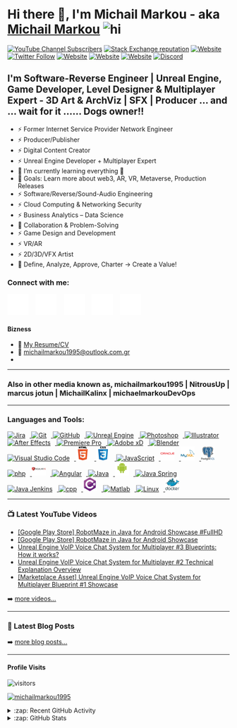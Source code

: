 # Hi there 👋, I'm Michail Markou - aka [Michail Markou][youtube] <img src="https://user-images.githubusercontent.com/1303154/88677602-1635ba80-d120-11ea-84d8-d263ba5fc3c0.gif" width="28px" alt="hi">

[![YouTube Channel Subscribers](https://img.shields.io/youtube/channel/subscribers/UCpBydElhnrBL7yUFnV6OuHQ?logo=YouTube&logoColor=%23e05d44&style=for-the-badge)][youtube]
[![Stack Exchange reputation](https://img.shields.io/stackexchange/stackoverflow/r/10394956?logo=Stackoverflow&style=for-the-badge)](https://stackoverflow.com/users/10394956/michail-markou)
[![Website](https://img.shields.io/website?label=Portfolio%20Website&style=for-the-badge&url=https%3A%2F%2Fmichailmarkou1995.github.io%2Fmichailmarkou%2F)](https://michailmarkou1995.github.io/michailmarkou/)
[![Twitter Follow](https://img.shields.io/twitter/follow/MarkouMichail?color=%2300acee&logo=Twitter&style=for-the-badge)](https://twitter.com/intent/follow?original_referer=https%3A%2F%2Fgithub.com%2MichailMarkou&screen_name=MarkouMichail)
[![Website](https://img.shields.io/website?color=00acee&label=Unreal%20Engine%20Marketplace&logo=Unreal%20Engine&style=for-the-badge&up_message=Products&url=https%3A%2F%2Fwww.unrealengine.com%2Fmarketplace%2Fen-US%2Fprofile%2Fmichailmarkou1995)](https://www.unrealengine.com/marketplace/en-US/profile/michailmarkou1995)
[![Website](https://img.shields.io/website?color=e6f3ef&down_message=Store&label=Google%20Play&logo=GooglePlay&style=for-the-badge&up_message=Store&url=https%3A%2F%2Fplay.google.com%2Fstore%2Fapps%2Fdev%3Fid%3D8816234410953724592)](https://play.google.com/store/apps/dev?id=8816234410953724592)
[![Website](https://img.shields.io/website?color=00acee&down_message=Portfolio&label=Artstation&logo=Artstation&style=for-the-badge&up_message=Portfolio&url=https%3A%2F%2Fmichailmarkou1995.artstation.com%2F)](https://michailmarkou1995.artstation.com/)
[![Discord](https://img.shields.io/discord/933796952016048178?color=2C2F33&label=Join%20Discord%20Server%20-%3E&logo=Discord&style=for-the-badge)](https://discord.com/invite/AYu6SVCj8g)

## I'm Software-Reverse Engineer | Unreal Engine, Game Developer, Level Designer & Multiplayer Expert - 3D Art & ArchViz | SFX | Producer ... and ... wait for it ...... Dogs owner!!

- ⚡ Former Internet Service Provider Network Engineer
- ⚡ Producer/Publisher
- ⚡ Digital Content Creator
- ⚡ Unreal Engine Developer + Multiplayer Expert
- 🌱 I’m currently learning everything 🤣
- 🥅 Goals: Learn more about web3, AR, VR, Metaverse, Production Releases
- ⚡ Software/Reverse/Sound-Audio Engineering
- ⚡ Cloud Computing & Networking Security
- ⚡ Business Analytics – Data Science
- 👯 Collaboration & Problem-Solving
- ⚡ Game Design and Development
- ⚡ VR/AR
- ⚡ 2D/3D/VFX Artist
- 🔭 Define, Analyze, Approve, Charter -> Create a Value!

### Connect with me:

[![website](./img/globe-dark.svg)](https://michailmarkou1995.github.io/michailmarkou/#gh-dark-mode-only)
&nbsp;&nbsp;
[![website](./img/youtube-dark.svg)](https://www.youtube.com/user/NitrousUp#gh-dark-mode-only)
&nbsp;&nbsp;
[![website](./img/twitter-dark.svg)](https://twitter.com/MarkouMichail#gh-dark-mode-only)
&nbsp;&nbsp;
[![website](./img/linkedin-dark.svg)](https://www.linkedin.com/in/michail-markou/#gh-dark-mode-only)
&nbsp;&nbsp;
[![website](./img/instagram-dark.svg)](https://www.instagram.com/marcus.jotun/#gh-dark-mode-only)
&nbsp;&nbsp;

#### Bizness

- :paperclip: [My Resume/CV](https://github.com/michailmarkou1995/BSc-Computer-Science-Projects/blob/main/COMPUTING_IN_PRACTICE(CN5104)/Resume-Michail-Markou.pdf)
- :email: michailmarkou1995@outlook.com.gr
- 
---
### Also in other media known as, michailmarkou1995 | NitrousUp | marcus jotun | MichailKalinx | michaelmarkouDevOps
---

### Languages and Tools:

<p align="left"> <a href="#" target="_blank" rel="noreferrer">
<img alt="Jira" width="32" height="32" src="https://cdn.jsdelivr.net/gh/devicons/devicon/icons/jira/jira-original.svg" style="padding-right:10px;" /> </a>
<a href="#" target="_blank" rel="noreferrer">
<img alt="Git" width="32" height="32" src="https://cdn.jsdelivr.net/gh/devicons/devicon/icons/git/git-original.svg" style="padding-right:10px;" /> </a>
<a href="#" target="_blank" rel="noreferrer">
<img alt="GitHub" width="32" height="32" src="https://user-images.githubusercontent.com/3369400/139447912-e0f43f33-6d9f-45f8-be46-2df5bbc91289.png" style="padding-right:10px;" /> </a>
<a href="#" target="_blank" rel="noreferrer">
<img alt="Unreal Engine" width="32" height="32" src="https://raw.githubusercontent.com/kenangundogan/fontisto/036b7eca71aab1bef8e6a0518f7329f13ed62f6b/icons/svg/brand/unreal-engine.svg" style="padding-right:10px;" /> </a>
<a href="#" target="_blank" rel="noreferrer">
<img alt="Photoshop" width="32" height="32" src="https://cdn.jsdelivr.net/gh/devicons/devicon/icons/photoshop/photoshop-plain.svg" style="padding-right:10px;" /> </a>
<a href="#" target="_blank" rel="noreferrer">
<img alt="Illustrator" width="32" height="32" src="https://cdn.jsdelivr.net/gh/devicons/devicon/icons/illustrator/illustrator-plain.svg" style="padding-right:10px;" /> </a>
<a href="#" target="_blank" rel="noreferrer">
<img alt="After Effects" width="32" height="32" src="https://cdn.jsdelivr.net/gh/devicons/devicon/icons/aftereffects/aftereffects-original.svg" style="padding-right:10px;" /> </a>
<a href="#" target="_blank" rel="noreferrer">
<img alt="Premiere Pro" width="32" height="32" src="https://cdn.jsdelivr.net/gh/devicons/devicon/icons/premierepro/premierepro-original.svg" style="padding-right:10px;" /> </a>
<a href="#" target="_blank" rel="noreferrer">
<img alt="Adobe xD" width="32" height="32" src="https://cdn.jsdelivr.net/gh/devicons/devicon/icons/xd/xd-plain.svg" style="padding-right:10px;" /> </a>
<a href="#" target="_blank" rel="noreferrer">
<img alt="Blender" width="32" height="32" src="https://download.blender.org/branding/community/blender_community_badge_white.svg" style="padding-right:10px;" /> </a>
<a href="#" target="_blank" rel="noreferrer">
<img alt="Visual Studio Code" width="26px" src="https://cdn.jsdelivr.net/gh/devicons/devicon/icons/vscode/vscode-original.svg" style="padding-right:10px;" /> </a>
<a href="#" target="_blank" rel="noreferrer">
<img alt="HTML5" width="32" height="32" src="https://raw.githubusercontent.com/devicons/devicon/master/icons/html5/html5-original-wordmark.svg" style="padding-right:10px;" /> </a>
<a href="#" target="_blank" rel="noreferrer">
<img alt="CSS3" width="32" height="32" src="https://raw.githubusercontent.com/devicons/devicon/master/icons/css3/css3-original-wordmark.svg" style="padding-right:10px;" /> </a>
<a href="#" target="_blank" rel="noreferrer">
<img alt="JavaScript" width="26px" src="https://cdn.jsdelivr.net/gh/devicons/devicon/icons/javascript/javascript-original.svg" style="padding-right:10px;" /> </a>
<a href="#" target="_blank" rel="noreferrer">
<img alt="Oracle" width="32" height="32" src="https://raw.githubusercontent.com/devicons/devicon/master/icons/oracle/oracle-original.svg" style="padding-right:10px;" /> </a>
<a href="#" target="_blank" rel="noreferrer">
<img alt="MySQL" width="32" height="32" src="https://raw.githubusercontent.com/devicons/devicon/master/icons/mysql/mysql-original-wordmark.svg" style="padding-right:10px;" /> </a>
<a href="#" target="_blank" rel="noreferrer">
<img alt="PostgreSQL" width="32" height="32" height="32" src="https://raw.githubusercontent.com/devicons/devicon/master/icons/postgresql/postgresql-original-wordmark.svg" style="padding-right:10px;" /> </a>
<a href="#" target="_blank" rel="noreferrer">
<img alt="php" width="32" height="32" height="32" src="https://cdn.jsdelivr.net/gh/devicons/devicon/icons/php/php-original.svg" style="padding-right:10px;" /> </a>
<a href="#" target="_blank" rel="noreferrer">
<img alt="AngularJS" width="32" height="32" src="https://raw.githubusercontent.com/devicons/devicon/master/icons/angularjs/angularjs-original-wordmark.svg" style="padding-right:10px;" />
<img alt="Angular" width="32" height="32" src="https://angular.io/assets/images/logos/angular/angular.svg" style="padding-right:10px;" /> </a>
<a href="#" target="_blank" rel="noreferrer">
<img alt="Java" width="32" height="32" src="https://cdn.jsdelivr.net/gh/devicons/devicon/icons/java/java-original.svg" style="padding-right:10px;" /> </a>
<a href="#" target="_blank" rel="noreferrer">
<img alt="Android" width="32" height="32" src="https://raw.githubusercontent.com/devicons/devicon/master/icons/android/android-original-wordmark.svg" style="padding-right:10px;" /> </a>
<a href="#" target="_blank" rel="noreferrer">
<img alt="Java Spring" width="32" height="32" src="https://cdn.jsdelivr.net/gh/devicons/devicon/icons/spring/spring-original.svg" style="padding-right:10px;" /> </a>
<a href="#" target="_blank" rel="noreferrer">
<img alt="Java Jenkins" width="32" height="32" src="https://www.vectorlogo.zone/logos/jenkins/jenkins-icon.svg" style="padding-right:10px;" /> </a>
<a href="#" target="_blank" rel="noreferrer">
<img alt="cpp" width="32" height="32" src="https://cdn.jsdelivr.net/gh/devicons/devicon/icons/cplusplus/cplusplus-original.svg" style="padding-right:10px;" /> </a>
<a href="#" target="_blank" rel="noreferrer">
<img alt="csharp" width="32" height="32" src="https://raw.githubusercontent.com/devicons/devicon/master/icons/csharp/csharp-original.svg" style="padding-right:10px;" /> </a>
<a href="#" target="_blank" rel="noreferrer">
<img alt="Matlab" width="32" height="32" src="https://cdn.jsdelivr.net/gh/devicons/devicon/icons/matlab/matlab-original.svg" style="padding-right:10px;" /> </a>
<a href="#" target="_blank" rel="noreferrer">
<img alt="Linux" width="32" height="32" src="https://cdn.jsdelivr.net/gh/devicons/devicon/icons/linux/linux-original.svg" style="padding-right:10px;" /> </a>
<a href="#" target="_blank" rel="noreferrer">
<img alt="Docker" width="32" height="32" src="https://raw.githubusercontent.com/devicons/devicon/master/icons/docker/docker-original-wordmark.svg" style="padding-right:10px;" /> </a>
</p>

---

### 📺 Latest YouTube Videos

<!-- YOUTUBE:START -->
- [[Google Play Store] RobotMaze in Java for Android Showcase #FullHD](https://www.youtube.com/watch?v=rJk9nBIwMec)
- [[Google Play Store] RobotMaze in Java for Android Showcase](https://www.youtube.com/watch?v=CKUm5joK6PM)
- [Unreal Engine VoIP Voice Chat System for Multiplayer #3 Blueprints: How it works?](https://www.youtube.com/watch?v=FvyhLrOVsgU)
- [Unreal Engine VoIP Voice Chat System for Multiplayer #2 Technical Explanation Overview](https://www.youtube.com/watch?v=EWK5TxIxNug)
- [[Marketplace Asset] Unreal Engine VoIP Voice Chat System for Multiplayer Blueprint #1 Showcase](https://www.youtube.com/watch?v=2QcsIlXXc1M)
<!-- YOUTUBE:END -->

➡️ [more videos...](https://youtube.com/NitrousUp)

---

### 📕 Latest Blog Posts

<!-- BLOG-POST-LIST:START -->
<!-- BLOG-POST-LIST:END -->

➡️ [more blog posts...](https://www.artstation.com/michailmarkou1995/blog)

---

#### Profile Visits 

![visitors](https://visitor-badge.glitch.me/badge?page_id=michailmarkou1995)

<p align="left"> <a href="https://github.com/ryo-ma/github-profile-trophy"><img src="https://github-profile-trophy.vercel.app/?username=michailmarkou1995" alt="michailmarkou1995" /></a> </p>
<details>
  <summary>:zap: Recent GitHub Activity</summary>
  
<!--START_SECTION:activity-->
1. ❗️ Closed issue [#1](https://github.com/michailmarkou1995/BSc-Computer-Science-Projects/issues/1) in [michailmarkou1995/BSc-Computer-Science-Projects](https://github.com/michailmarkou1995/BSc-Computer-Science-Projects)
2. 🗣 Commented on [#1](https://github.com/michailmarkou1995/BSc-Computer-Science-Projects/issues/1) in [michailmarkou1995/BSc-Computer-Science-Projects](https://github.com/michailmarkou1995/BSc-Computer-Science-Projects)
3. ❗️ Opened issue [#1](https://github.com/michailmarkou1995/BSc-Computer-Science-Projects/issues/1) in [michailmarkou1995/BSc-Computer-Science-Projects](https://github.com/michailmarkou1995/BSc-Computer-Science-Projects)
<!--END_SECTION:activity-->

</details>

<details>
  <summary>:zap: GitHub Stats</summary>

  <img align="left" alt="michailmarkou1995's GitHub Stats" src="https://github-readme-stats.vercel.app/api?username=michailmarkou1995&show_icons=true&hide_border=false&title_color=ff652f&icon_color=FFE400&bg_color=09131B&text_color=ffffff&border_color=0c1a25" />

  [![Top Langs](https://github-readme-stats.vercel.app/api/top-langs/?username=michailmarkou1995&layout=compact)](https://github.com/michailmarkou1995/github-readme-stats)

</details>

[website]: https://michailmarkou1995.github.io/michailmarkou/
[twitter]: https://twitter.com/MarkouMichail
[youtube]: https://www.youtube.com/user/NitrousUp/
[instagram]: https://www.instagram.com/marcus.jotun
[linkedin]: https://www.linkedin.com/in/michail-markou/
